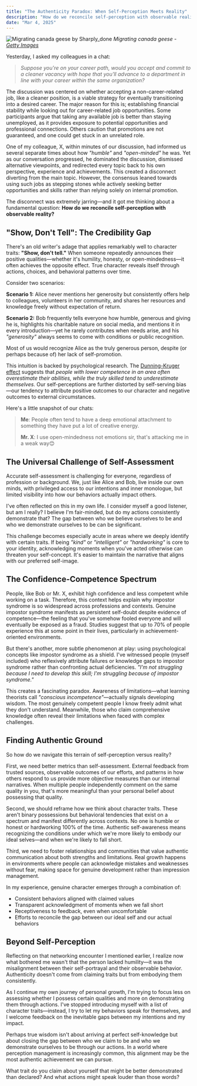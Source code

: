 ```yaml
---
title: "The Authenticity Paradox: When Self-Perception Meets Reality"
description: "How do we reconcile self-perception with observable reality?"
date: "Mar 4, 2025"
---
```


![Migrating canada geese by Sharply_done](https://images.fineartamerica.com/images-medium-large-5/xl-migrating-canada-geese-sharplydone.jpg)
_Migrating canada geese - [Getty Images](https://www.gettyimages.com/detail/photo/migrating-canada-geese-royalty-free-image/136917788?searchscope=image%2Cfilm)_


Yesterday, I asked my colleagues in a chat:

> _Suppose you're on your career path, would you accept and commit to a cleaner vacancy with hope that you'll advance to a department in line with your career within the same organization?_

The discussion was centered on whether accepting a non-career-related job, like a cleaner position, is a viable strategy for eventually transitioning into a desired career. The major reason for this is; establishing financial stability while looking out for career-related job opportunities. Some participants argue that taking any available job is better than staying unemployed, as it provides exposure to potential opportunities and professional connections. Others caution that promotions are not guaranteed, and one could get stuck in an unrelated role. 

One of my colleague, X, within minutes of our discussion, had informed us several separate times about how _"humble"_ and _"open-minded"_ he was. Yet as our conversation progressed, he dominated the discussion, dismissed alternative viewpoints, and redirected every topic back to his own perspective, experience and achievements. This created a disconnect diverting from the main topic. However, the consensus leaned towards using such jobs as stepping stones while actively seeking better opportunities and skills rather than relying solely on internal promotion.

The disconnect was extremely jarring—and it got me thinking about a fundamental question: **How do we reconcile self-perception with observable reality?**

## "Show, Don't Tell": The Credibility Gap

There's an old writer's adage that applies remarkably well to character traits: **"Show, don't tell."** When someone repeatedly announces their positive qualities—whether it's humility, honesty, or open-mindedness—it often achieves the opposite effect. True character reveals itself through actions, choices, and behavioral patterns over time.

Consider two scenarios:

**Scenario 1:** Alice never mentions her generosity but consistently offers help to colleagues, volunteers in her community, and shares her resources and knowledge freely without expectation of return.

**Scenario 2:** Bob frequently tells everyone how humble, generous and giving he is, highlights his charitable nature on social media, and mentions it in every introduction—yet he rarely contributes when needs arise, and his _"generosity"_ always seems to come with conditions or public recognition.

Most of us would recognize Alice as the truly generous person, despite (or perhaps because of) her lack of self-promotion. 

This intuition is backed by psychological research. The [Dunning-Kruger effect]() suggests that _people with lower competence in an area often overestimate their abilities, while the truly skilled tend to underestimate themselves._ Our self-perceptions are further distorted by self-serving bias—our tendency to attribute positive outcomes to our character and negative outcomes to external circumstances.

Here's a little snapshot of our chats:
>**Me**: People often tend to have a deep emotional attachment to something they have put a lot of creative energy.
>
>**Mr. X**: I use open-mindedness not emotions sir, that's attacking me in a weak way😊

## The Universal Challenge of Self-Assessment

Accurate self-assessment is challenging for everyone, regardless of profession or background. We, just like Alice and Bob, live inside our own minds, with privileged access to our intentions and inner monologue, but limited visibility into how our behaviors actually impact others.

I've often reflected on this in my own life. I consider myself a good listener, but am I really? I believe I'm fair-minded, but do my actions consistently demonstrate that? The gap between who we believe ourselves to be and who we demonstrate ourselves to be can be significant.

This challenge becomes especially acute in areas where we deeply identify with certain traits. If being _"kind"_ or _"intelligent"_ or _"hardworking"_ is core to your identity, acknowledging moments when you've acted otherwise can threaten your self-concept. It's easier to maintain the narrative that aligns with our preferred self-image.

## The Confidence-Competence Spectrum

People, like Bob or Mr. X, exhibit high confidence and less competent while working on a task. Therefore, this context helps explain why impostor syndrome is so widespread across professions and contexts. Genuine impostor syndrome manifests as persistent self-doubt despite evidence of competence—the feeling that you've somehow fooled everyone and will eventually be exposed as a fraud. Studies suggest that up to 70% of people experience this at some point in their lives, particularly in achievement-oriented environments.

But there's another, more subtle phenomenon at play: using psychological concepts like impostor syndrome as a shield. I've witnessed people (myself included) who reflexively attribute failures or knowledge gaps to impostor syndrome rather than confronting actual deficiencies. _"I'm not struggling because I need to develop this skill; I'm struggling because of impostor syndrome."_

This creates a fascinating paradox. Awareness of limitations—what learning theorists call _"conscious incompetence"_—actually signals developing wisdom. The most genuinely competent people I know freely admit what they don't understand. Meanwhile, those who claim comprehensive knowledge often reveal their limitations when faced with complex challenges.

## Finding Authentic Ground

So how do we navigate this terrain of self-perception versus reality?

First, we need better metrics than self-assessment. External feedback from trusted sources, observable outcomes of our efforts, and patterns in how others respond to us provide more objective measures than our internal narratives. When multiple people independently comment on the same quality in you, that's more meaningful than your personal belief about possessing that quality.

Second, we should reframe how we think about character traits. These aren't binary possessions but behavioral tendencies that exist on a spectrum and manifest differently across contexts. No one is humble or honest or hardworking 100% of the time. Authentic self-awareness means recognizing the conditions under which we're more likely to embody our ideal selves—and when we're likely to fall short.

Third, we need to foster relationships and communities that value authentic communication about both strengths and limitations. Real growth happens in environments where people can acknowledge mistakes and weaknesses without fear, making space for genuine development rather than impression management.

In my experience, genuine character emerges through a combination of:

- Consistent behaviors aligned with claimed values
- Transparent acknowledgment of moments when we fall short
- Receptiveness to feedback, even when uncomfortable
- Efforts to reconcile the gap between our ideal self and our actual behaviors

## Beyond Self-Perception

Reflecting on that networking encounter I mentioned earlier, I realize now what bothered me wasn't that the person lacked humility—it was the misalignment between their self-portrayal and their observable behavior. Authenticity doesn't come from claiming traits but from embodying them consistently.

As I continue my own journey of personal growth, I'm trying to focus less on assessing whether I possess certain qualities and more on demonstrating them through actions. I've stopped introducing myself with a list of character traits—instead, I try to let my behaviors speak for themselves, and I welcome feedback on the inevitable gaps between my intentions and my impact.

Perhaps true wisdom isn't about arriving at perfect self-knowledge but about closing the gap between who we claim to be and who we demonstrate ourselves to be through our actions. In a world where perception management is increasingly common, this alignment may be the most authentic achievement we can pursue.

What trait do you claim about yourself that might be better demonstrated than declared? And what actions might speak louder than those words?
